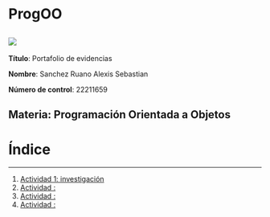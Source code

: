 # ProgOO
![](https://external-content.duckduckgo.com/iu/?u=https%3A%2F%2Fc0.wallpaperflare.com%2Fpreview%2F1004%2F350%2F396%2Fabstract-php-c-analytics-thumbnail.jpg&f=1&nofb=1&ipt=e6b3aaa9c2bf05132bab14fb7f5b110af6a095beb902aaae9764d244336d1b7c&ipo=images)
---
**Título**: Portafolio de evidencias

**Nombre**: Sanchez Ruano Alexis Sebastian

**Número de control**: 22211659

**Materia**: Programación Orientada a Objetos
---

# Índice
---
1. [Actividad 1: investigación]()
2. [Actividad :]()
3. [Actividad :]()
4. [Actividad :]()
